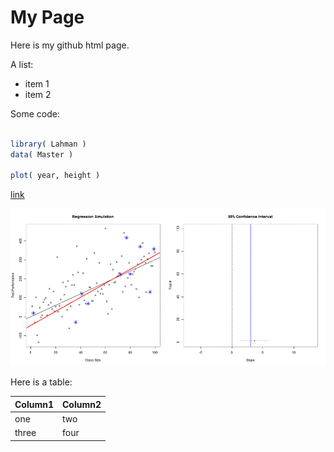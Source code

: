 # My Page

Here is my github html page.

A list: 

* item 1 
* item 2 

Some code:

```r

library( Lahman )
data( Master )

plot( year, height )

```




[link](apage.html)



![](confidence%20intervals.gif)




Here is a table:

Column1 | Column2
--------|---------
one | two
three | four


